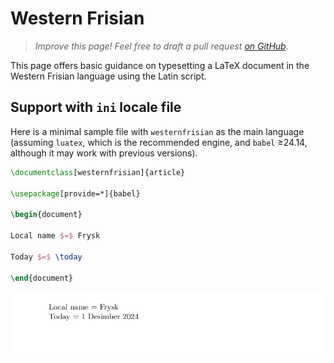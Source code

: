 # Western Frisian

<blockquote>
  <p><em>Improve this page! Feel free to draft a pull request <a href="https://github.com/latex3/babel/tree/docs/docs">on GitHub</a></em>.</p>
</blockquote>

This page offers basic guidance on typesetting a LaTeX document in the
Western Frisian language using the Latin script.

## Support with `ini` locale file

Here is a minimal sample file with `westernfrisian` as the main language
(assuming `luatex`, which is the recommended engine, and `babel` ≥24.14,
although it may work with previous versions).

```tex
\documentclass[westernfrisian]{article}

\usepackage[provide=*]{babel}

\begin{document}

Local name $=$ Frysk

Today $=$ \today

\end{document}
```

![](../media/locale-westernfrisian.png)